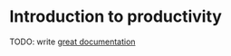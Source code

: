 # Introduction to productivity

TODO: write [great documentation](http://jacobian.org/writing/what-to-write/)
